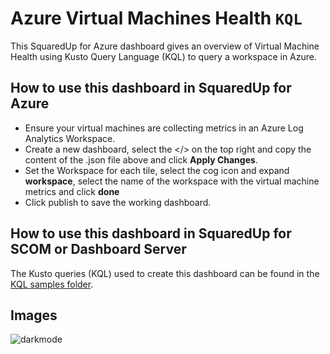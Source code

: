 # Azure Virtual Machines Health `KQL`

This SquaredUp for Azure dashboard gives an overview of Virtual Machine Health using Kusto Query Language (KQL) to query a workspace in Azure.

## How to use this dashboard in SquaredUp for Azure
- Ensure your virtual machines are collecting metrics in an Azure Log Analytics Workspace.
- Create a new dashboard, select the </> on the top right and copy the content of the .json file above and click **Apply Changes**.
- Set the Workspace for each tile, select the cog icon and expand **workspace**, select the name of the workspace with the virtual machine metrics and click **done**
- Click publish to save the working dashboard.

## How to use this dashboard in SquaredUp for SCOM or Dashboard Server
The Kusto queries (KQL) used to create this dashboard can be found in the [KQL samples folder](https://github.com/squaredup/samples/tree/master/kql).

## Images
![darkmode](https://user-images.githubusercontent.com/18680913/123941452-12df2a80-d992-11eb-878f-0aa5bed3e09f.png)
